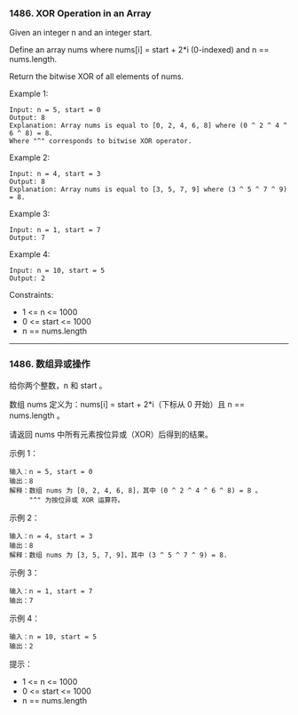 ### 1486. XOR Operation in an Array
Given an integer n and an integer start.

Define an array nums where nums[i] = start + 2*i (0-indexed) and n == nums.length.

Return the bitwise XOR of all elements of nums.



Example 1:

	Input: n = 5, start = 0
	Output: 8
	Explanation: Array nums is equal to [0, 2, 4, 6, 8] where (0 ^ 2 ^ 4 ^ 6 ^ 8) = 8.
	Where "^" corresponds to bitwise XOR operator.

Example 2:

	Input: n = 4, start = 3
	Output: 8
	Explanation: Array nums is equal to [3, 5, 7, 9] where (3 ^ 5 ^ 7 ^ 9) = 8.

Example 3:

	Input: n = 1, start = 7
	Output: 7

Example 4:

	Input: n = 10, start = 5
	Output: 2



Constraints:

* 1 <= n <= 1000
* 0 <= start <= 1000
* n == nums.length


----

### 1486. 数组异或操作
给你两个整数，n 和 start 。

数组 nums 定义为：nums[i] = start + 2*i（下标从 0 开始）且 n == nums.length 。

请返回 nums 中所有元素按位异或（XOR）后得到的结果。



示例 1：

	输入：n = 5, start = 0
	输出：8
	解释：数组 nums 为 [0, 2, 4, 6, 8]，其中 (0 ^ 2 ^ 4 ^ 6 ^ 8) = 8 。
		 "^" 为按位异或 XOR 运算符。

示例 2：

	输入：n = 4, start = 3
	输出：8
	解释：数组 nums 为 [3, 5, 7, 9]，其中 (3 ^ 5 ^ 7 ^ 9) = 8.

示例 3：

	输入：n = 1, start = 7
	输出：7

示例 4：

	输入：n = 10, start = 5
	输出：2



提示：

* 1 <= n <= 1000
* 0 <= start <= 1000
* n == nums.length

